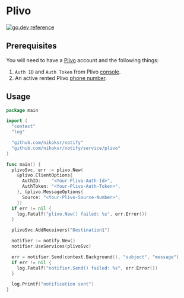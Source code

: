 # Plivo

[![go.dev reference](https://img.shields.io/badge/go.dev-reference-007d9c?logo=go&logoColor=white&style=flat)](https://pkg.go.dev/github.com/nikoksr/notify/service/plivo)

## Prerequisites

You will need to have a [Plivo](https://www.plivo.com/) account and the
following things:

1. `Auth ID` and `Auth Token` from Plivo [console](https://console.plivo.com/dashboard/).
1. An active rented Plivo [phone number](https://console.plivo.com/active-phone-numbers/).

## Usage

```go
package main

import (
  "context"
  "log"

  "github.com/nikoksr/notify"
  "github.com/nikoksr/notify/service/plivo"
)

func main() {
  plivoSvc, err := plivo.New(
    &plivo.ClientOptions{
      AuthID:    "<Your-Plivo-Auth-Id>",
      AuthToken: "<Your-Plivo-Auth-Token>",
    }, &plivo.MessageOptions{
      Source: "<Your-Plivo-Source-Number>",
    })
  if err != nil {
    log.Fatalf("plivo.New() failed: %s", err.Error())
  }

  plivoSvc.AddReceivers("Destination1")

  notifier := notify.New()
  notifier.UseServices(plivoSvc)

  err = notifier.Send(context.Background(), "subject", "message")
  if err != nil {
    log.Fatalf("notifier.Send() failed: %s", err.Error())
  }

  log.Printf("notification sent")
}
```
